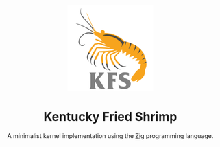 <p align="center">
  <img src="https://github.com/riblanc/kfs/blob/main/assets/logo.svg?raw=True" width="200px">
</p>
<div align="center">

# Kentucky Fried Shrimp
A minimalist kernel implementation using the [Zig](https://ziglang.org/) programming language.
</div>
